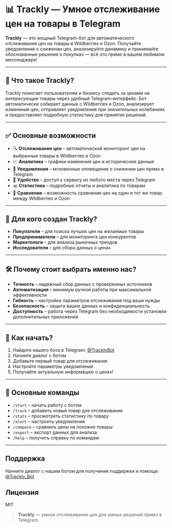 # 📊 Trackly — Умное отслеживание цен на товары в Telegram

**Trackly** — это мощный Telegram-бот для автоматического отслеживания цен на товары в Wildberries и Ozon. Получайте уведомления о снижении цен, анализируйте динамику и принимайте обоснованные решения о покупках — всё это прямо в вашем любимом мессенджере!

---

## 🚀 Что такое Trackly?

Trackly помогает пользователям и бизнесу следить за ценами на интересующие товары через удобный Telegram-интерфейс. Бот автоматически собирает данные с Wildberries и Ozon, анализирует изменения цен, отправляет уведомления при значительных колебаниях и предоставляет подробную статистику для принятия решений.

---

## ✅ Основные возможности

- 🔍 **Отслеживание цен** – автоматический мониторинг цен на выбранные товары в Wildberries и Ozon
- 📈 **Аналитика** – графики изменения цен и исторические данные
- 🔔 **Уведомления** – мгновенные оповещения о снижении цен прямо в Telegram
- 📱 **Удобство** – доступ к сервису из любого места через Telegram
- 📊 **Статистика** – подробные отчеты и аналитика по товарам
- 🔄 **Сравнение** – возможность сравнения цен на один и тот же товар между Wildberries и Ozon

---

## 👥 Для кого создан Trackly?

- **Покупатели** – для поиска лучших цен на желаемые товары
- **Предприниматели** – для мониторинга цен конкурентов
- **Маркетологи** – для анализа рыночных трендов
- **Исследователи** – для сбора данных о ценах

---

## 🛠 Почему стоит выбрать именно нас?

- **Точность** – надежный сбор данных с проверенных источников
- **Автоматизация** – минимум ручной работы при максимальной эффективности
- **Гибкость** – настройка параметров отслеживания под ваши нужды
- **Безопасность** – защита ваших данных и конфиденциальность
- **Доступность** – работа через Telegram без необходимости установки дополнительных приложений

---

## 🧩 Как начать?

1. Найдите нашего бота в Telegram: [@TracklyBot](https://t.me/TracklyBot)
2. Начните диалог с ботом
3. Добавьте первый товар для отслеживания
4. Настройте параметры уведомлений
5. Получайте актуальную информацию о ценах!

---

## 📝 Основные команды

- `/start` – начать работу с ботом
- `/track` – добавить новый товар для отслеживания
- `/stats` – просмотреть статистику по товару
- `/alert` – настроить уведомления
- `/compare` – сравнить цены на похожие товары
- `/export` – экспорт данных для анализа
- `/help` – получить справку по командам

---

## Поддержка

Начните диалог с нашим ботом для получения поддержки и помощи: [@Trackly_Bot](https://t.me/Trackly_Bot)

## Лицензия

MIT

> **Trackly** — умное отслеживание цен для умных решений прямо в Telegram. 